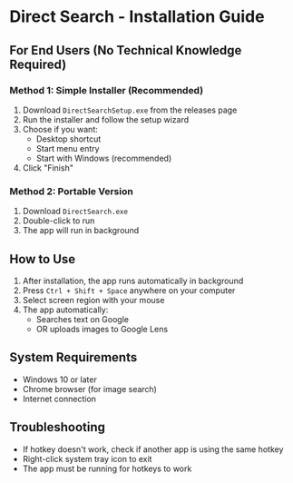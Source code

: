 # Direct Search - Installation Guide

## For End Users (No Technical Knowledge Required)

### Method 1: Simple Installer (Recommended)
1. Download `DirectSearchSetup.exe` from the releases page
2. Run the installer and follow the setup wizard
3. Choose if you want:
   - Desktop shortcut
   - Start menu entry
   - Start with Windows (recommended)
4. Click "Finish"

### Method 2: Portable Version
1. Download `DirectSearch.exe`
2. Double-click to run
3. The app will run in background

## How to Use
1. After installation, the app runs automatically in background
2. Press `Ctrl + Shift + Space` anywhere on your computer
3. Select screen region with your mouse
4. The app automatically:
   - Searches text on Google
   - OR uploads images to Google Lens

## System Requirements
- Windows 10 or later
- Chrome browser (for image search)
- Internet connection

## Troubleshooting
- If hotkey doesn't work, check if another app is using the same hotkey
- Right-click system tray icon to exit
- The app must be running for hotkeys to work